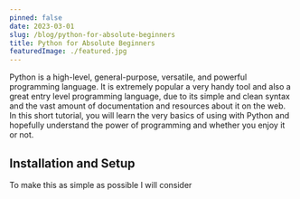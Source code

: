 ```yaml
---
pinned: false
date: 2023-03-01
slug: /blog/python-for-absolute-beginners
title: Python for Absolute Beginners
featuredImage: ./featured.jpg
---
```


Python is a high-level, general-purpose, versatile, and powerful programming language. It is extremely popular a very handy tool and also a great entry level programming language, due to its simple and clean syntax and the vast amount of documentation and resources about it on the web. In this short tutorial, you will learn the very basics of using with Python and hopefully understand the power of programming and whether you enjoy it or not.

## Installation and Setup

To make this as simple as possible I will consider
